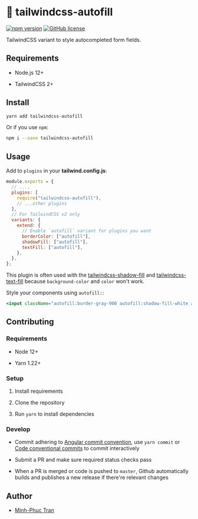 # 🎨 tailwindcss-autofill

[![npm version][npm badge]][npm url]
[![GitHub license][license badge]][license url]

TailwindCSS variant to style autocompleted form fields.

## Requirements

- Node.js 12+

- TailwindCSS 2+

## Install

```bash
yarn add tailwindcss-autofill
```

Or if you use `npm`:

```bash
npm i --save tailwindcss-autofill
```

## Usage

Add to `plugins` in your **tailwind.config.js**:

```js
module.exports = {
  // ....
  plugins: [
    require("tailwindcss-autofill"),
    // ...other plugins
  ],
  // For TailwindCSS v2 only
  variants: {
    extend: {
      // Enable `autofill` variant for plugins you want
      borderColor: ["autofill"],
      shadowFill: ["autofill"],
      textFill: ["autofill"],
    },
  },
};
```

This plugin is often used with the [tailwindcss-shadow-fill](https://github.com/phuctm97/tailwindcss-shadow-fill) and [tailwindcss-text-fill](https://github.com/phuctm97/tailwindcss-text-fill) because `background-color` and `color` won't work.

Style your components using `autofill:`:

```jsx
<input className="autofill:border-gray-900 autofill:shadow-fill-white autofill:text-fill-gray-900" />
```

## Contributing

### Requirements

- Node 12+

- Yarn 1.22+

### Setup

1. Install requirements

2. Clone the repository

3. Run `yarn` to install dependencies

### Develop

- Commit adhering to [Angular commit convention](https://github.com/angular/angular/blob/master/CONTRIBUTING.md#commit), use `yarn commit` or [Code conventional commits](https://marketplace.visualstudio.com/items?itemName=vivaxy.vscode-conventional-commits) to commit interactively

- Submit a PR and make sure required status checks pass

- When a PR is merged or code is pushed to `master`, Github automatically builds and publishes a new release if there're relevant changes

## Author

- [Minh-Phuc Tran][@phuctm97]

<!-- Badges -->

[npm badge]: https://img.shields.io/npm/v/tailwindcss-autofill?logo=npm
[license badge]: https://img.shields.io/github/license/phuctm97/tailwindcss-autofill
[npm url]: https://www.npmjs.com/package/tailwindcss-autofill
[license url]: /LICENSE

<!-- Links -->

[@phuctm97]: https://phuctm97.com
